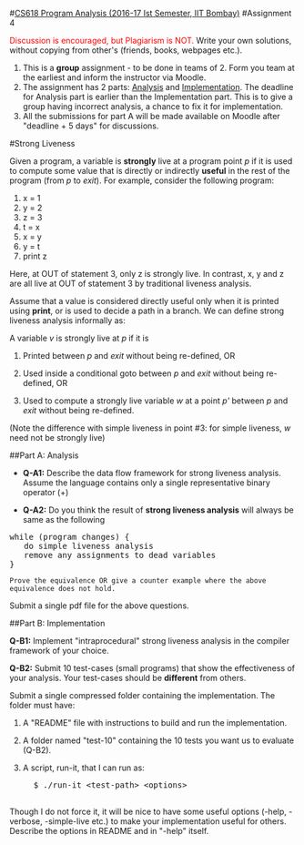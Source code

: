 #[CS618 Program Analysis (2016-17 Ist Semester, IIT Bombay)][cs618] <a id="top"/>
#Assignment 4

<font color="red">Discussion is encouraged, but Plagiarism is NOT.</font> Write your own solutions, without copying from other's (friends, books, webpages etc.).

  1. This is a __group__ assignment - to be done in teams of 2.
Form you team at the earliest and inform the instructor via Moodle.
  2. The assignment has 2 parts: [Analysis](#analysis) and [Implementation](#impl). The deadline for Analysis part is earlier than the Implementation part. This is to give a group having incorrect analysis, a chance to fix it for implementation.
  3. All the submissions for part A will be made available on Moodle after "deadline + 5 days" for discussions.
  

#Strong Liveness <a id="#str-live"/>

Given a  program, a  variable is __strongly__  live at  a program
point *p* if it is used to compute some value that is directly or
indirectly __useful__  in the  rest of the  program (from  *p* to
*exit*). For example, consider the following program:

  1. x = 1
  2. y = 2
  3. z = 3
  4. t = x
  5. x = y
  6. y = t
  7. print z

Here,  at OUT  of  statement  3, only  z  is  strongly live.   In
contrast,  x, y  and z  are all  live at  OUT of  statement 3  by
traditional liveness analysis.

Assume that a value is considered directly useful only when it is
printed using __print__, or is used to decide a path in a branch.
We can define strong liveness analysis informally as:


A variable *v* is strongly live at *p* if it is

1. Printed between *p* and *exit* without being re-defined, OR

2. Used inside a conditional goto between *p* and *exit*
without being re-defined, OR

3. Used to compute a strongly live variable *w* at a point
  *p'*  between *p* and *exit* without being re-defined.

(Note the difference with simple  liveness in point #3: for simple
liveness, *w* need not be strongly live)


##Part A: Analysis  <a id="analysis"/>


* __Q-A1:__ Describe the data  flow framework for strong liveness
analysis.   Assume   the   language  contains   only   a   single
representative binary operator (+)

* __Q-A2:__ Do you think the result of __strong liveness analysis__ will always be same as the following
<pre>
while (program changes) {
   do simple liveness analysis
   remove any assignments to dead variables
}
</pre>
    Prove the equivalence OR give a counter example where the above
    equivalence does not hold.

Submit a single pdf file for the above questions.

##Part B: Implementation <a id="impl"/>

__Q-B1:__ Implement "intraprocedural" strong liveness analysis in
the compiler framework of your choice.

__Q-B2:__  Submit 10  test-cases (small  programs) that  show the
effectiveness  of  your  analysis.   Your  test-cases  should  be
__different__ from others.

Submit a single compressed folder containing the implementation. The folder must have:

  1. A "README" file with instructions to build and run the implementation.

  2. A folder named "test-10" containing the 10 tests you want us to evaluate (Q-B2).

  3. A script, run-it, that I can run as:
  <pre>
     $ ./run-it &lt;test-path&gt; &lt;options&gt;
  </pre>
  Though I do not force it, it will be nice to have some useful options (-help, -verbose, -simple-live etc.) to make your implementation useful for others. Describe the options in README and in "-help" itself.


[cs618]:	http://www.cse.iitb.ac.in/~karkare/cs618